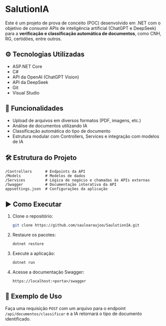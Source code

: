 # SalutionIA

Este é um projeto de prova de conceito (POC) desenvolvido em .NET com o objetivo de consumir APIs de inteligência artificial (ChatGPT e DeepSeek) para a **verificação e classificação automática de documentos**, como CNH, RG, certidões, entre outros.

## ⚙️ Tecnologias Utilizadas

- ASP.NET Core
- C#
- API da OpenAI (ChatGPT Vision)
- API da DeepSeek
- Git
- Visual Studio

## 🚀 Funcionalidades

- Upload de arquivos em diversos formatos (PDF, imagens, etc.)
- Análise de documentos utilizando IA
- Classificação automática do tipo de documento
- Estrutura modular com Controllers, Services e integração com modelos de IA

## 🛠️ Estrutura do Projeto

```
/Controllers      # Endpoints da API
/Models           # Modelos de dados
/Services         # Lógica de negócio e chamadas às APIs externas
/Swagger          # Documentação interativa da API
appsettings.json  # Configurações da aplicação
```

## ▶️ Como Executar

1. Clone o repositório:
   ```bash
   git clone https://github.com/sauloaraujoo/SaulutionIA.git
   ```

2. Restaure os pacotes:
   ```bash
   dotnet restore
   ```

3. Execute a aplicação:
   ```bash
   dotnet run
   ```

4. Acesse a documentação Swagger:
   ```
   https://localhost:<porta>/swagger
   ```

## 📂 Exemplo de Uso

Faça uma requisição `POST` com um arquivo para o endpoint `/api/documentos/classificar` e a IA retornará o tipo de documento identificado.
